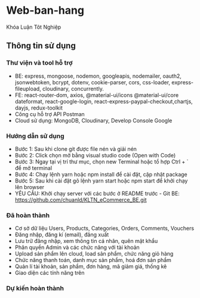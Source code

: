 # Web-ban-hang

Khóa Luận Tôt Nghiệp

## Thông tin sử dụng

### Thư viện và tool hỗ trợ

- BE: express, mongoose, nodemon, googleapis, nodemailer, oauth2, jsonwebtoken, bcrypt, dotenv, cookie-parser, cors, css-loader, express-fileupload, cloudinary, concurrently.
- FE: react-router-dom, axios, @material-ui/icons @material-ui/core dateformat, react-google-login, react-express-paypal-checkout,chartjs, dayjs, redux-toolkit
- Công cụ hỗ trợ API Postman
- Cloud sử dụng: MongoDB, Cloudinary, Develop Console Google

### Hướng dẫn sử dụng

- Bước 1: Sau khi clone git được file nén và giải nén
- Bước 2: Click chọn mở bằng visual studio code (Open with Code)
- Bước 3: Ngay tại vị trí thư mục, chọn new Terminal hoặc tổ hợp Ctrl + ` để mở terminal
- Bước 4: Chạy lệnh yarn hoặc npm install để cài đặt, cập nhật package
- Bước 5: Sau khi cài đặt gõ lệnh yarn start hoặc npm start để khởi chạy lên browser
- YÊU CẦU: Khởi chạy server với các bước ở README trước - Git BE: https://github.com/chuanld/KLTN_eCommerce_BE.git

### Đã hoàn thành

- Cơ sở dữ liệu Users, Products, Categories, Orders, Comments, Vouchers
- Đăng nhập, đăng kí (email), đăng xuất
- Lưu trữ đăng nhập, xem thông tin cá nhân, quên mật khẩu
- Phân quyền Admin và các chức năng với tài khoản
- Upload sản phẩm lên cloud, load sản phẩm, chức năng giỏ hàng
- Chức năng thanh toán, danh mục sản phẩm, hoá đơn sản phẩm
- Quản lí tài khoản, sản phẩm, đơn hàng, mã giảm giá, thống kê
- Giao diện các tính năng trên

### Dự kiến hoàn thành
